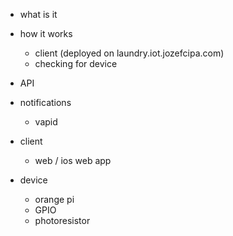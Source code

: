 


- what is it
- how it works
  - client (deployed on laundry.iot.jozefcipa.com)
  - checking for device

- API
- notifications
  - vapid

- client
  - web / ios web app

- device
  - orange pi
  - GPIO
  - photoresistor
